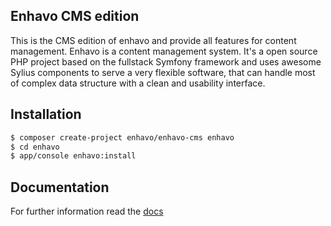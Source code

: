 Enhavo CMS edition
-------------------

This is the CMS edition of enhavo and provide all features for content management.
Enhavo is a content management system. It's a open source PHP project based on the fullstack Symfony framework and uses awesome Sylius components
to serve a very flexible software, that can handle most of complex data structure with a clean and usability interface.

Installation
------------

```bash
$ composer create-project enhavo/enhavo-cms enhavo
$ cd enhavo
$ app/console enhavo:install
```

Documentation
-------------

For further information read the [docs](http://docs.enhavo.org)